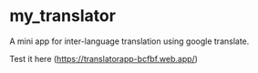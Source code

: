 # my_translator

A mini app for inter-language translation using google translate.

Test it here (https://translatorapp-bcfbf.web.app/)

